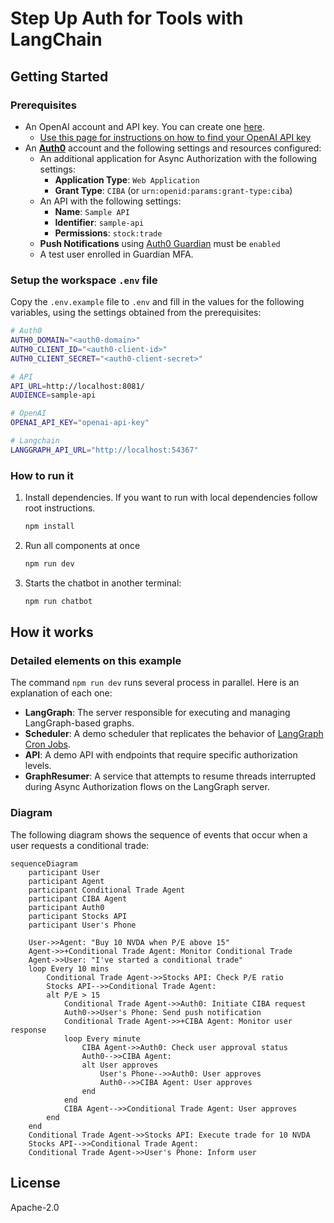 # Step Up Auth for Tools with LangChain

## Getting Started

### Prerequisites

- An OpenAI account and API key. You can create one [here](https://platform.openai.com).
  - [Use this page for instructions on how to find your OpenAI API key](https://help.openai.com/en/articles/4936850-where-do-i-find-my-openai-api-key)
- An **[Auth0](https://auth0.com)** account and the following settings and resources configured:
  - An additional application for Async Authorization with the following settings:
    - **Application Type**: `Web Application`
    - **Grant Type**: `CIBA` (or `urn:openid:params:grant-type:ciba`)
  - An API with the following settings:
    - **Name**: `Sample API`
    - **Identifier**: `sample-api`
    - **Permissions**: `stock:trade`
  - **Push Notifications** using [Auth0 Guardian](https://auth0.com/docs/secure/multi-factor-authentication/auth0-guardian) must be `enabled`
  - A test user enrolled in Guardian MFA.

### Setup the workspace `.env` file

Copy the `.env.example` file to `.env` and fill in the values for the following variables, using the settings obtained from the prerequisites:

```sh
# Auth0
AUTH0_DOMAIN="<auth0-domain>"
AUTH0_CLIENT_ID="<auth0-client-id>"
AUTH0_CLIENT_SECRET="<auth0-client-secret>"

# API
API_URL=http://localhost:8081/
AUDIENCE=sample-api

# OpenAI
OPENAI_API_KEY="openai-api-key"

# Langchain
LANGGRAPH_API_URL="http://localhost:54367"

```

### How to run it

1. Install dependencies. If you want to run with local dependencies follow root instructions.

   ```sh
   npm install
   ```

2. Run all components at once

   ```sh
   npm run dev
   ```

3. Starts the chatbot in another terminal:

   ```sh
   npm run chatbot
   ```

## How it works

### Detailed elements on this example

The command `npm run dev` runs several process in parallel. Here is an explanation of each one:

- **LangGraph**: The server responsible for executing and managing LangGraph-based graphs.
- **Scheduler**: A demo scheduler that replicates the behavior of [LangGraph Cron Jobs](https://langchain-ai.github.io/langgraph/cloud/how-tos/cron_jobs/).
- **API**: A demo API with endpoints that require specific authorization levels.
- **GraphResumer**: A service that attempts to resume threads interrupted during Async Authorization flows on the LangGraph server.

### Diagram

The following diagram shows the sequence of events that occur when a user requests a conditional trade:

```mermaid
sequenceDiagram
    participant User
    participant Agent
    participant Conditional Trade Agent
    participant CIBA Agent
    participant Auth0
    participant Stocks API
    participant User's Phone

    User->>Agent: "Buy 10 NVDA when P/E above 15"
    Agent->>+Conditional Trade Agent: Monitor Conditional Trade
    Agent->>User: "I've started a conditional trade"
    loop Every 10 mins
        Conditional Trade Agent->>Stocks API: Check P/E ratio
        Stocks API-->>Conditional Trade Agent: 
        alt P/E > 15
            Conditional Trade Agent->>Auth0: Initiate CIBA request
            Auth0->>User's Phone: Send push notification
            Conditional Trade Agent->>+CIBA Agent: Monitor user response
            loop Every minute
                CIBA Agent->>Auth0: Check user approval status
                Auth0-->>CIBA Agent: 
                alt User approves
                    User's Phone-->>Auth0: User approves
                    Auth0-->>CIBA Agent: User approves
                end
            end
            CIBA Agent-->>Conditional Trade Agent: User approves
        end
    end
    Conditional Trade Agent->>Stocks API: Execute trade for 10 NVDA
    Stocks API-->>Conditional Trade Agent: 
    Conditional Trade Agent->>User's Phone: Inform user
```

## License

Apache-2.0
